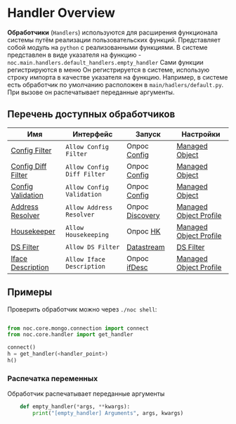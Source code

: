 # Handler Overview

**Обработчики** (`Handlers`) используются для расширения функционала системы путём реализации пользовательских функций. 
Представляет собой модуль на `python` с реализованными функциями. В системе представлен в виде указателя на функцию - `noc.main.handlers.default_handlers.empty_handler`
Сами функции регистрируются в меню Он регистрируется в системе, использую строку импорта в качестве указателя на функцию. Например, в системе есть обработчик по умолчанию расположен в `main/hadlers/default.py`. При вызове он распечатывает переданные аргументы. 

## Перечень доступных обработчиков

| Имя                                         | Интерфейс                  | Запуск                                               | Настройки                                                                |
| ------------------------------------------- | -------------------------- | ---------------------------------------------------- | ------------------------------------------------------------------------ |
| [Config Filter](config-filter.md)           | `Allow Config Filter`      | Опрос [Config](../discovery-reference/box/config.md) | [Managed Object](../../concepts/managed-object/index.md)                 |
| [Config Diff Filter](config-diff-filter.md) | `Allow Config Diff Filter` | Опрос [Config](../discovery-reference/box/config.md) | [Managed Object](../../concepts/managed-object/index.md)                 |
| [Config Validation](config-validation.md)   | `Allow Config Validation`  | Опрос [Config](../discovery-reference/box/config.md) | [Managed Object](../../concepts/managed-object/index.md)                 |
| [Address Resolver](address-resolver.md)     | `Allow Address Resolver`   | Опрос [Discovery](../discovery-reference/box/hk.md)  | [Managed Object Profile](../../concepts/managed-object-profile/index.md) |
| [Housekeeper](housekeeper.md)               | `Allow Housekeeping`       | Опрос [HK](../discovery-reference/box/hk.md)         | [Managed Object Profile](../../concepts/managed-object-profile/index.md) |
| [DS Filter](ds-filter.md)                   | `Allow DS Filter`          | [Datastream](../api/datastream/index.md)             | [DS Filter](../../concepts/managed-object-profile/index.md)              |
| [Iface Description](ifacedescription.md)    | `Allow Iface Description`  | Опрос [ifDesc](../discovery-reference/box/ifdesc.md) | [Managed Object Profile](../../concepts/managed-object-profile/index.md) |

## Примеры

Проверить обработчик можно через `./noc shell`:

```python

from noc.core.mongo.connection import connect
from noc.core.handler import get_handler

connect()
h = get_handler(<handler_point>)
h()
```

### Распечатка переменных

Обработчик распечатывает переданные аргументы

```python
    def empty_handler(*args, **kwargs):
        print("[empty_handler] Arguments", args, kwargs)
```
